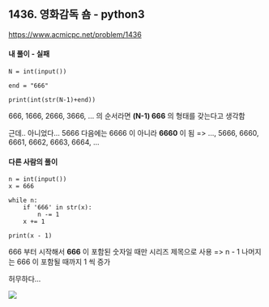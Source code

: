 ## 1436. 영화감독 숌 - python3
https://www.acmicpc.net/problem/1436

#### 내 풀이 - 실패
```
N = int(input())

end = "666"

print(int(str(N-1)+end))
```
666, 1666, 2666, 3666, ... 의 순서라면
**(N-1) 666** 의 형태를 갖는다고 생각함

근데.. 아니었다...
5666 다음에는 6666 이 아니라 **6660** 이 됨
=> ..., 5666, 6660, 6661, 6662, 6663, 6664, ...

#### 다른 사람의 풀이
```
n = int(input())
x = 666

while n:
    if '666' in str(x):
        n -= 1
    x += 1

print(x - 1)
```
666 부터 시작해서 **666** 이 포함된 숫자일 때만 시리즈 제목으로 사용 => n - 1
나머지는 666 이 포함될 때까지 1 씩 증가

허무하다...

![](https://images.velog.io/images/jsh5408/post/ccb5f508-fe00-46d8-b388-ac2edfc39dd1/image.png)